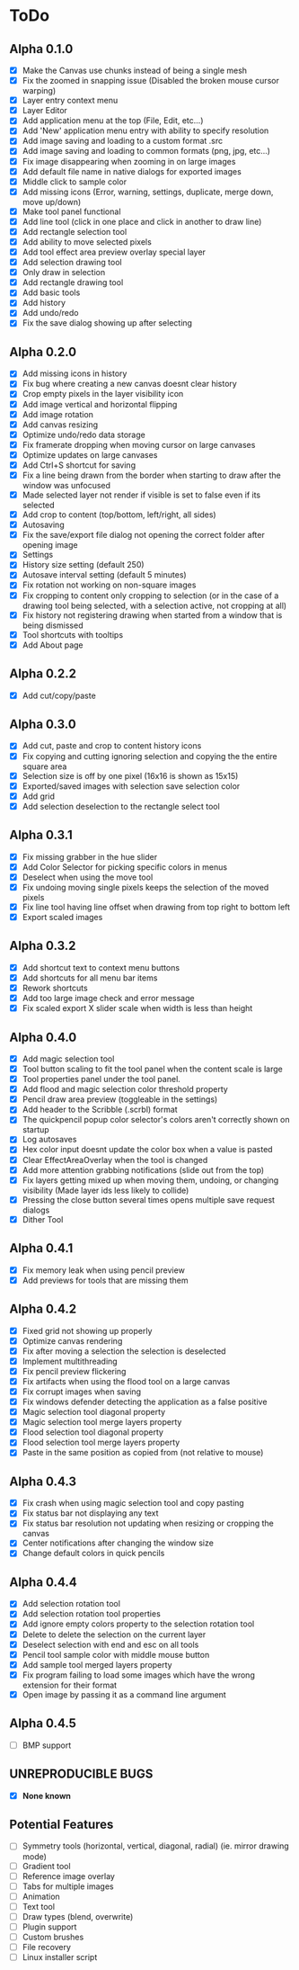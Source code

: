 # ToDo

## Alpha 0.1.0

- [X] Make the Canvas use chunks instead of being a single mesh
- [X] Fix the zoomed in snapping issue (Disabled the broken mouse cursor warping)
- [x] Layer entry context menu
- [X] Layer Editor
- [X] Add application menu at the top (File, Edit, etc...)
- [X] Add 'New' application menu entry with ability to specify resolution
- [X] Add image saving and loading to a custom format .src
- [X] Add image saving and loading to common formats (png, jpg, etc...)
- [X] Fix image disappearing when zooming in on large images
- [X] Add default file name in native dialogs for exported images
- [X] Middle click to sample color
- [X] Add missing icons (Error, warning, settings, duplicate, merge down, move up/down)
- [X] Make tool panel functional
- [X] Add line tool (click in one place and click in another to draw line)
- [X] Add rectangle selection tool
- [X] Add ability to move selected pixels
- [X] Add tool effect area preview overlay special layer
- [X] Add selection drawing tool
- [X] Only draw in selection
- [X] Add rectangle drawing tool
- [X] Add basic tools
- [X] Add history
- [X] Add undo/redo
- [X] Fix the save dialog showing up after selecting

## Alpha 0.2.0

- [X] Add missing icons in history
- [X] Fix bug where creating a new canvas doesnt clear history
- [X] Crop empty pixels in the layer visibility icon
- [X] Add image vertical and horizontal flipping
- [X] Add image rotation
- [X] Add canvas resizing
- [X] Optimize undo/redo data storage
- [X] Fix framerate dropping when moving cursor on large canvases
- [X] Optimize updates on large canvases
- [X] Add Ctrl+S shortcut for saving
- [X] Fix a line being drawn from the border when starting to draw after the window was unfocused
- [X] Made selected layer not render if visible is set to false even if its selected
- [X] Add crop to content (top/bottom, left/right, all sides)
- [X] Autosaving
- [X] Fix the save/export file dialog not opening the correct folder after opening image
- [X] Settings
- [X] History size setting (default 250)
- [X] Autosave interval setting (default 5 minutes)
- [X] Fix rotation not working on non-square images
- [X] Fix cropping to content only cropping to selection (or in the case of a drawing tool being selected, with a selection active, not cropping at all)
- [X] Fix history not registering drawing when started from a window that is being dismissed
- [X] Tool shortcuts with tooltips
- [X] Add About page

## Alpha 0.2.2

- [X] Add cut/copy/paste

## Alpha 0.3.0

- [X] Add cut, paste and crop to content history icons
- [X] Fix copying and cutting ignoring selection and copying the the entire square area
- [X] Selection size is off by one pixel (16x16 is shown as 15x15)
- [X] Exported/saved images with selection save selection color
- [X] Add grid
- [X] Add selection deselection to the rectangle select tool

## Alpha 0.3.1

- [X] Fix missing grabber in the hue slider
- [X] Add Color Selector for picking specific colors in menus
- [X] Deselect when using the move tool
- [X] Fix undoing moving single pixels keeps the selection of the moved pixels
- [X] Fix line tool having line offset when drawing from top right to bottom left
- [X] Export scaled images

## Alpha 0.3.2

- [X] Add shortcut text to context menu buttons
- [X] Add shortcuts for all menu bar items
- [X] Rework shortcuts
- [X] Add too large image check and error message
- [X] Fix scaled export X slider scale when width is less than height

## Alpha 0.4.0

- [X] Add magic selection tool
- [X] Tool button scaling to fit the tool panel when the content scale is large
- [X] Tool properties panel under the tool panel.
- [X] Add flood and magic selection color threshold property
- [X] Pencil draw area preview (toggleable in the settings)
- [X] Add header to the Scribble (.scrbl) format
- [X] The quickpencil popup color selector's colors aren't correctly shown on startup
- [X] Log autosaves
- [X] Hex color input doesnt update the color box when a value is pasted
- [X] Clear EffectAreaOverlay when the tool is changed
- [X] Add more attention grabbing notifications (slide out from the top)
- [X] Fix layers getting mixed up when moving them, undoing, or changing visibility (Made layer ids less likely to collide)
- [X] Pressing the close button several times opens multiple save request dialogs
- [X] Dither Tool

## Alpha 0.4.1

- [X] Fix memory leak when using pencil preview
- [X] Add previews for tools that are missing them

## Alpha 0.4.2

- [X] Fixed grid not showing up properly
- [X] Optimize canvas rendering
- [X] Fix after moving a selection the selection is deselected
- [X] Implement multithreading
- [X] Fix pencil preview flickering
- [X] Fix artifacts when using the flood tool on a large canvas
- [X] Fix corrupt images when saving
- [X] Fix windows defender detecting the application as a false positive
- [X] Magic selection tool diagonal property
- [X] Magic selection tool merge layers property
- [X] Flood selection tool diagonal property
- [X] Flood selection tool merge layers property
- [X] Paste in the same position as copied from (not relative to mouse)

## Alpha 0.4.3

- [X] Fix crash when using magic selection tool and copy pasting
- [X] Fix status bar not displaying any text
- [X] Fix status bar resolution not updating when resizing or cropping the canvas
- [X] Center notifications after changing the window size
- [X] Change default colors in quick pencils

## Alpha 0.4.4

- [X] Add selection rotation tool
- [X] Add selection rotation tool properties
- [X] Add ignore empty colors property to the selection rotation tool
- [X] Delete to delete the selection on the current layer
- [X] Deselect selection with end and esc on all tools
- [X] Pencil tool sample color with middle mouse button
- [X] Add sample tool merged layers property
- [X] Fix program failing to load some images which have the wrong extension for their format
- [X] Open image by passing it as a command line argument

## Alpha 0.4.5

- [ ] BMP support

## UNREPRODUCIBLE BUGS

- [X] **None known**

## Potential Features

- [ ] Symmetry tools (horizontal, vertical, diagonal, radial) (ie. mirror drawing mode)
- [ ] Gradient tool
- [ ] Reference image overlay
- [ ] Tabs for multiple images
- [ ] Animation
- [ ] Text tool
- [ ] Draw types (blend, overwrite)
- [ ] Plugin support
- [ ] Custom brushes
- [ ] File recovery
- [ ] Linux installer script
